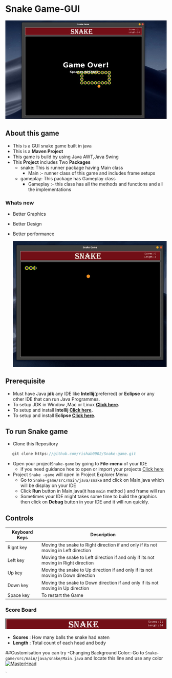 # **Snake Game-GUI**
[![MasterHead](https://github.com/rishab0902/Snake-game/blob/master/Markdown/mdend.jpg?raw=true)](https://username.github.io)
## About this game
- This is a GUI snake game built in java
- This is a **Maven Project**
- This game is build by using Java AWT,Java Swing
- This **Project** includes Two **Packages** 
  - snake: This is runner package having Main class
    - Main :- runner class of this game and includes frame setups
  - gameplay: This package has Gameplay class
    - Gameplay :- this class has all the methods and functions and all the implementations
    
  

### Whats new
- Better Graphics
- Better Design
- Better performance

  [![MasterHead](https://github.com/rishab0902/Snake-game/blob/master/Markdown/Screencast-2021-06-23-232057%20(1).gif?raw=true)](https://username.github.io)

## Prerequisite
- Must have Java **jdk** any IDE like **Intellij**(preferred) or **Eclipse** or any other IDE that can run Java Programmes.
- To setup JDK in Window ,Mac or Linux **[Click here](https://www3.ntu.edu.sg/home/ehchua/programming/howto/JDK_Howto.html#:~:text=Step%201b%3A%20Install%20Oracle%20JDK,gz%20%22%20%2D%20179MB).**
- To setup and install **Intellij [Click here](https://www.jetbrains.com/help/idea/installation-guide.html).**
- To setup and install **Eclipse  [Click here](https://www3.ntu.edu.sg/home/ehchua/programming/howto/eclipsejava_howto.html).**
## To run Snake game
- Clone this Repository
```java 
   git clone https://github.com/rishab0902/Snake-game.git
   ```
 - Open your project`Snake-game` by going to **File-menu** of your IDE
   - if you need guidance hoe to open or import your projects [Click here](https://www.microfocus.com/documentation/enterprise-developer/ed232/Eclipse/GUID-773A19C7-98B2-442D-9D36-240E20E3F2CE.html)
- Project `Snake -game` will open in Project Explorer Menu
  - Go to `Snake-game/src/main/java/snake` and click on Main.java which will be display on your IDE
  - Click **Run** button in Main.java(it has `main` method ) and frame will run
  - Sometimes your IDE might takes some time to build the graphics then click on **Debug** button in your IDE and it will run quickly.
  
 ## Controls
   
   
 
| Keyboard Keys    |       Description                                                                                  |
| --------------------|----------------------------------------------------------------------------------------------------| 
| Rignt key | Moving the snake to Right direction if and only if its not moving in Left direction |  
|Left key   | Moving the snake to Left direction if and only if its not moving in Right direction |
|Up key  | Moving the snake to Up direction if and only if its not moving in Down direction|
|Down key  |Moving the snake to Down direction if and only if its not moving in Up direction |
|Space key  |To restart the Game|
 
 ### Score Board
 [![MasterHead](https://github.com/rishab0902/Snake-game/blob/master/Markdown/scoreboard.png?raw=true)](https://username.github.io)
 - **Scores** : How many balls the snake had eaten
 - **Length** : Total count of each head and body
 


##Customisation you can try
  -Changing Background Color:-Go to `Snake-game/src/main/java/snake/Main.java` and locate this line and use any color
  [![MasterHead]([![MasterHead](https://github.com/rishab0902/Snake-game/blob/master/Markdown/mdend.jpg?raw=true)](https://username.github.io))](https://username.github.io)
  
  
  `
  
  


    
